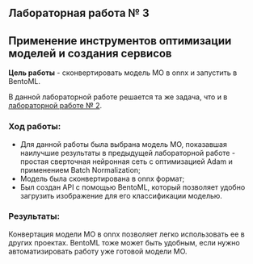 ## Лабораторная работа № 3
## Применение инструментов оптимизации моделей и создания сервисов 

**Цель работы** - сконвертировать модель МО в onnx и запустить в BentoML.

В данной лабораторной работе решается та же задача, что и в [лабораторной работе № 2](https://github.com/shtykinao/MLOps/tree/main/lab2). 

### Ход работы: 
- Для данной работы была выбрана модель МО, показавшая наилучшие результаты в предыдущей лабораторной работе - простая сверточная нейронная сеть с оптимизацией Adam и применением Batch Normalization; 
- Модель была сконвертирована в onnx формат; 
- Был создан API с помощью BentoML, который позволяет удобно загрузить изображение для его классификации моделью. 

### Результаты: 
Конвертация модели МО в onnx позволяет легко использовать ее в других проектах. BentoML тоже может быть удобным, если нужно автоматизировать работу уже готовой модели МО. 